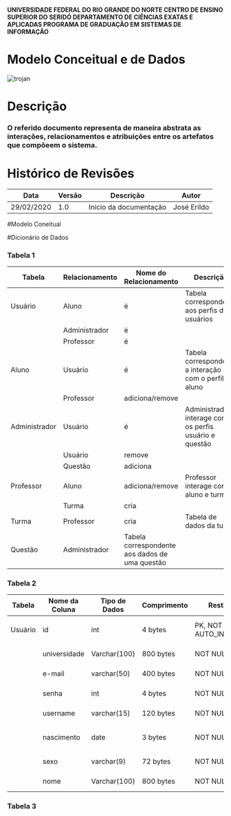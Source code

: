 #### UNIVERSIDADE FEDERAL DO RIO GRANDE DO NORTE CENTRO DE ENSINO SUPERIOR DO SERIDÓ DEPARTAMENTO DE CIÊNCIAS EXATAS E APLICADAS PROGRAMA DE GRADUAÇÃO EM SISTEMAS DE INFORMAÇÃO

# Modelo Conceitual e de Dados
![trojan](https://user-images.githubusercontent.com/29488124/75595041-a8e70600-5a69-11ea-8285-30abaa72f7f2.png)


# Descrição
### O referido documento representa de maneira abstrata as interações, relacionamentos e atribuições entre os artefatos que compõeem o sistema.

# Histórico de Revisões

| Data | Versão | Descrição | Autor |
| ---- |---- | ---- | ---- |
|29/02/2020| 1.0 | Inicio da documentação | José Erildo |

#Modelo Coneitual

#Dicionário de Dados

### Tabela 1
| Tabela |	Relacionamento |	Nome do Relacionamento |	Descrição |
|--|--|--|--|
| Usuário|	Aluno | é |	Tabela correspondente aos perfis dos usuários |
|| Administrador|	é   
||	Professor|	é	
|Aluno	|Usuário	|é	|Tabela correspondente a interação com o perfil aluno|
||	Professor|	adiciona/remove|
|Administrador|	Usuário|	é	|Administrador  interage com os perfis usuário e questão|
|| Usuário	| remove	|
|| Questão	| adiciona |
|Professor	|Aluno	|adiciona/remove	|Professor interage com aluno e turma
||	Turma	|cria|	
|Turma	|Professor	|cria	|Tabela de dados da turma
|Questão	|Administrador		|Tabela correspondente aos dados de uma questão

### Tabela 2

| Tabela	| Nome da Coluna | Tipo de Dados	| Comprimento	| Restrições	| Valor Padrão |	Descrição |
|--|--|--|--|--|--|--|
| Usuário |	id	| int	| 4 bytes	| PK, NOT NULL, AUTO_INCREMENT|	N/D	| Nº  identificação do usuário|
||	universidade|	Varchar(100)|	800 bytes	| NOT NULL |	N/D	|Nome da universidade|
||	e-mail	| varchar(50)	| 400 bytes	| NOT NULL |	N/D	| Email do usuário|
||	senha	| int	| 4 bytes	| NOT NULL	| N/D	| Senha do usuário|
||	username | varchar(15) |	120 bytes	| NOT NULL	| N/D	| Login do usuário| 
||	nascimento	| date	| 3 bytes	| NOT NULL	| N/D	| Data de nascimento do usuário
||	sexo	| varchar(9)	| 72 bytes | NOT NULL	| N/D	| Gênero do usuário
||	nome	| Varchar(100) |	800 bytes	| NOT NULL | N/D	| Nome do usuário

### Tabela 3

